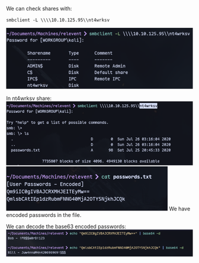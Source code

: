 We can check shares with:
```
smbclient -L \\\\10.10.125.95\\nt4wrksv
```
![](../attachment/95746d84bd01486816c117f45565266b.png)

In nt4wrksv share:
![](../attachment/2c62f98e372b7c0d262748f1174787a6.png)
![](../attachment/518e8a7e64bee7fdbcd3b8f05cc68b58.png)
We have encoded passwords in the file.

We can decode the base63 encoded passwords:
![](../attachment/8f1cf95c85fab4b2126438b50a3ba8c8.png)

